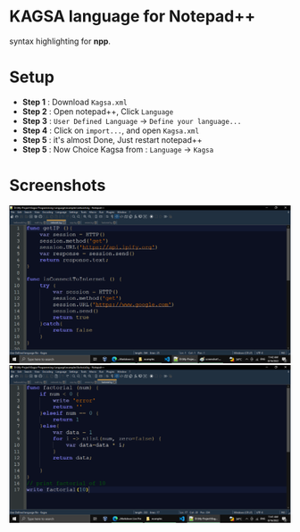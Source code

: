 # KAGSA language for Notepad++
syntax highlighting for **npp**.

# Setup
- **Step 1** : Download `Kagsa.xml`
- **Step 2** : Open notepad++, Click `Language`
- **Step 3** : `User Defined Language` -> `Define your language...`
- **Step 4** : Click on `import...`, and open `Kagsa.xml`
- **Step 5** : it's almost Done, Just restart notepad++
- **Step 5** : Now Choice Kagsa from : `Language` -> `Kagsa`

# Screenshots
![](https://raw.githubusercontent.com/kagsa/kagsa-npp/main/screenshot.png)
![](https://raw.githubusercontent.com/kagsa/kagsa-npp/main/screenshot1.png)
